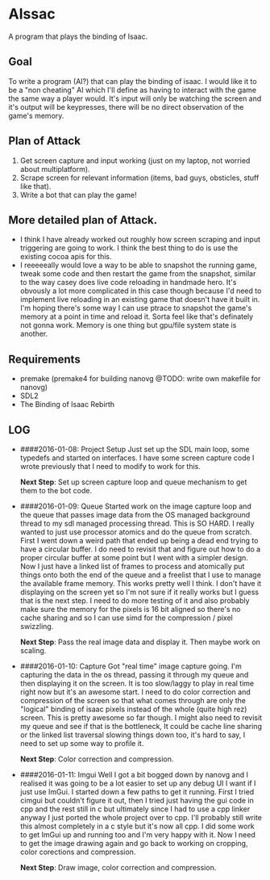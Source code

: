 # AIssac
A program that plays the binding of Isaac.

## Goal
To write a program (AI?) that can play the binding of isaac. I would like it to be a "non cheating"
AI which I'll define as having to interact with the game the same way a player would. It's input
will only be watching the screen and it's output will be keypresses, there will be no direct
observation of the game's memory.

## Plan of Attack
1) Get screen capture and input working (just on my laptop, not worried about multiplatform).
2) Scrape screen for relevant information (items, bad guys, obsticles, stuff like that).
3) Write a bot that can play the game!

## More detailed plan of Attack.
* I think I have already worked out roughly how screen scraping and input triggering are going to
work. I think the best thing to do is use the existing cocoa apis for this.
* I reeeeeally would love a way to be able to snapshot the running game, tweak some code and then
restart the game from the snapshot, similar to the way casey does live code reloading in handmade
hero. It's obvously a lot more complicated in this case though because I'd need to implement live
reloading in an existing game that doesn't have it built in. I'm hoping there's some way I can use
ptrace to snapshot the game's memory at a point in time and reload it. Sorta feel like that's
definately not gonna work. Memory is one thing but gpu/file system state is another.

## Requirements

* premake (premake4 for building nanovg @TODO: write own makefile for nanovg)
* SDL2
* The Binding of Isaac Rebirth

## LOG
* ####2016-01-08: Project Setup
    Just set up the SDL main loop, some typedefs and started on interfaces. I have some screen
    capture code I wrote previously that I need to modify to work for this.

    **Next Step**: Set up screen capture loop and queue mechanism to get them to the bot code.

* ####2016-01-09: Queue
    Started work on the image capture loop and the queue that passes image data from the OS managed
    background thread to my sdl managed processing thread. This is SO HARD. I really wanted to just
    use processor atomics and do the queue from scratch. First I went down a weird path that ended
    up being a dead end trying to have a circular buffer. I do need to revisit that and figure out
    how to do a proper circular buffer at some point but I went with a simpler design. Now I just
    have a linked list of frames to process and atomically put things onto both the end of the
    queue and a freelist that I use to manage the available frame memory. This works pretty well I
    think. I don't have it displaying on the screen yet so I'm not sure if it really works but I
    guess that is the next step. I need to do more testing of it and also probably make sure the
    memory for the pixels is 16 bit aligned so there's no cache sharing and so I can use simd
    for the compression / pixel swizzling.

    **Next Step**: Pass the real image data and display it. Then maybe work on scaling.

* ####2016-01-10: Capture
    Got "real time" image capture going. I'm capturing the data in the os thread, passing it through
    my queue and then displaying it on the screen. It is too slow/laggy to play in real time right
    now but it's an awesome start. I need to do color correction and compression of the screen so
    that what comes through are only the "logical" binding of isaac pixels instead of the whole
    (quite high rez) screen. This is pretty awesome so far though. I might also need to revisit
    my queue and see if that is the bottleneck, It could be cache line sharing or the linked list
    traversal slowing things down too, it's hard to say, I need to set up some way to profile it.

    **Next Step**: Color correction and compression.

* ####2016-01-11: Imgui
    Well I got a bit bogged down by nanovg and I realised it was going to be a lot easier to
    set up any debug UI I want if I just use ImGui. I started down a few paths to get it running.
    First I tried cimgui but couldn't figure it out, then I tried just having the gui code in cpp
    and the rest still in c but ultimately since I had to use a cpp linker anyway I just ported
    the whole project over to cpp. I'll probably still write this almost completely in a c style
    but it's now all cpp. I did some work to get ImGui up and running too and I'm very happy with
    it. Now I need to get the image drawing again and go back to working on cropping, color
    corections and compression.

    **Next Step**: Draw image, color correction and compression.